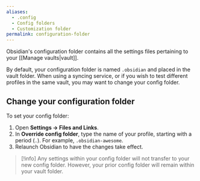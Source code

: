 ```yaml
---
aliases:
  - .config
  - Config folders
  - Customization folder
permalink: configuration-folder
---
```

Obsidian's configuration folder contains all the settings files pertaining to your [[Manage vaults|vault]].

By default, your configuration folder is named `.obsidian` and placed in the vault folder. When using a syncing service, or if you wish to test different profiles in the same vault, you may want to change your config folder. 

## Change your configuration folder

To set your config folder:

1. Open **Settings → Files and Links**.
2. In **Override config folder**, type the name of your profile, starting with a period (`.`). For example, `.obsidian-awesome`.
3. Relaunch Obsidian to have the changes take effect. 

> [!info] Any settings within your config folder will not transfer to your new config folder. However, your prior config folder will remain within your vault folder.
